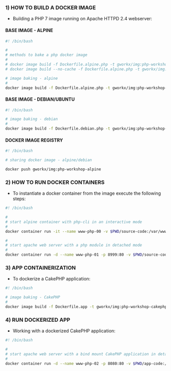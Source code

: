 ### 1) HOW TO BUILD A DOCKER IMAGE

+ Building a PHP 7 image running on Apache HTTPD 2.4 webserver:

#### BASE IMAGE - ALPINE

```sh
#! /bin/bash

#
# methods to bake a php docker image
#
# docker image build -f Dockerfile.alpine.php -t gworkx/img:php-workshop-alpine .
# docker image build --no-cache -f Dockerfile.alpine.php -t gworkx/img:php-workshop-alpine .

# image baking - alpine
#
docker image build -f Dockerfile.alpine.php -t gworkx/img:php-workshop-alpine .
```

#### BASE IMAGE - DEBIAN/UBUNTU

```sh
#! /bin/bash

# image baking - debian
#
docker image build -f Dockerfile.debian.php -t gworkx/img:php-workshop-debian .
```

#### DOCKER IMAGE REGISTRY

```sh
#! /bin/bash

# sharing docker image - alpine/debian

docker push gworkx/img:php-workshop-alpine
```

### 2) HOW TO RUN DOCKER CONTAINERS

+ To instantiate a docker container from the image execute the following steps:

```sh
#! /bin/bash

#
# start alpine container with php-cli in an interactive mode
#
docker container run -it --name www-php-00 -v $PWD/source-code:/var/www/html:ro gworkx/img:php-workshop-alpine bash

#
# start apache web server with a php module in detached mode
#
docker container run -d --name www-php-01 -p 8999:80 -v $PWD/source-code:/var/www/html:ro gworkx/img:php-workshop-debian
```

### 3) APP CONTAINERIZATION

+ To dockerize a CakePHP application:

```sh
#! /bin/bash

# image baking - CakePHP
#
docker image build -f Dockerfile.app -t gworkx/img:php-workshop-cakephp .
```

### 4) RUN DOCKERIZED APP

+ Working with a dockerized CakePHP application:

```sh
#! /bin/bash

#
# start apache web server with a bind mount CakePHP application in detached mode
#
docker container run -d --name www-php-02 -p 8080:80 -v $PWD/app-code:/var/www/html gworkx/img:php-workshop-debian
```
